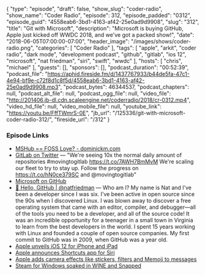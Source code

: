 {
  "type": "episode",
  "draft": false,
  "show_slug": "coder-radio",
  "show_name": "Coder Radio",
  "episode": 312,
  "episode_padded": "0312",
  "episode_guid": "4558eab6-3bd1-4163-af42-25e0ad9d9908",
  "slug": "312",
  "title": "Git with Microsoft",
  "description": "Microsoft is buying GitHub, Apple just kicked off WWDC 2018, and we've got a packed show!",
  "date": "2018-06-05T07:00:00-07:00",
  "header_image": "/images/shows/coder-radio.png",
  "categories": [
    "Coder Radio"
  ],
  "tags": [
    "apple",
    "arkit",
    "coder radio",
    "dark mode",
    "development podcast",
    "github",
    "gitlab",
    "ios 12",
    "microsoft",
    "nat friedman",
    "siri",
    "swift",
    "wwdc"
  ],
  "hosts": [
    "chris",
    "michael"
  ],
  "guests": [],
  "sponsors": [],
  "podcast_duration": "00:52:39",
  "podcast_file": "https://aphid.fireside.fm/d/1437767933/b44de5fa-47c1-4e94-bf9e-c72f8d1c8f5d/4558eab6-3bd1-4163-af42-25e0ad9d9908.mp3",
  "podcast_bytes": 46344537,
  "podcast_chapters": null,
  "podcast_alt_file": null,
  "podcast_ogg_file": null,
  "video_file": "http://201406.jb-dl.cdn.scaleengine.net/coderradio/2018/cr-0312.mp4",
  "video_hd_file": null,
  "video_mobile_file": null,
  "youtube_link": "https://youtu.be/FffTWmrS-0E",
  "jb_url": "/125336/git-with-microsoft-coder-radio-312/",
  "fireside_url": "/312"
}


### Episode Links

  * [MSHub == FOSS Love? - dominickm.com](http://dominickm.com/mshub-foss-love/ "MSHub == FOSS Love? - dominickm.com")
  * [GitLab on Twitter](https://twitter.com/gitlab/status/1003409836170547200 "GitLab on Twitter") — "We're seeing 10x the normal daily amount of repositories #movingtogitlab https://t.co/7AWH7BmMvM We're scaling our fleet to try to stay up. Follow the progress on https://t.co/hN0ce379SC and @movingtogitlab"
  * [Microsoft on GitHub](https://github.com/Microsoft "Microsoft on GitHub")
  * [👋 Hello, GitHub | @natfriedman](https://natfriedman.github.io/hello/ "👋 Hello, GitHub | @natfriedman") — Who am I? My name is Nat and I’ve been a developer since I was six. I’ve been active in open source since the 90s when I discovered Linux. I was blown away to discover a free operating system that came with an editor, compiler, and debugger—all of the tools you need to be a developer, and all of the source code! It was an incredible opportunity for a teenager in a small town in Virginia to learn from the best developers in the world. I spent 15 years working with Linux and founded a couple of open source companies. My first commit to GitHub was in 2009, when GitHub was a year old.
  * [Apple unveils iOS 12 for iPhone and iPad](https://9to5mac.com/2018/06/04/ios-12-unveil/ "Apple unveils iOS 12 for iPhone and iPad")
  * [Apple announces Shortcuts app for Siri](https://thenextweb.com/apple/2018/06/04/apple-announces-shortcuts-app-for-siri/ "Apple announces Shortcuts app for Siri")
  * [Apple adds camera effects like stickers, filters and Memoji to messages](https://techcrunch.com/2018/06/04/apple-messages-effects/ "Apple adds camera effects like stickers, filters and Memoji to messages")
  * [Steam for Windows soaked in WINE and Snapped](https://github.com/snapcrafters/steamforwindows "Steam for Windows soaked in WINE and Snapped")


